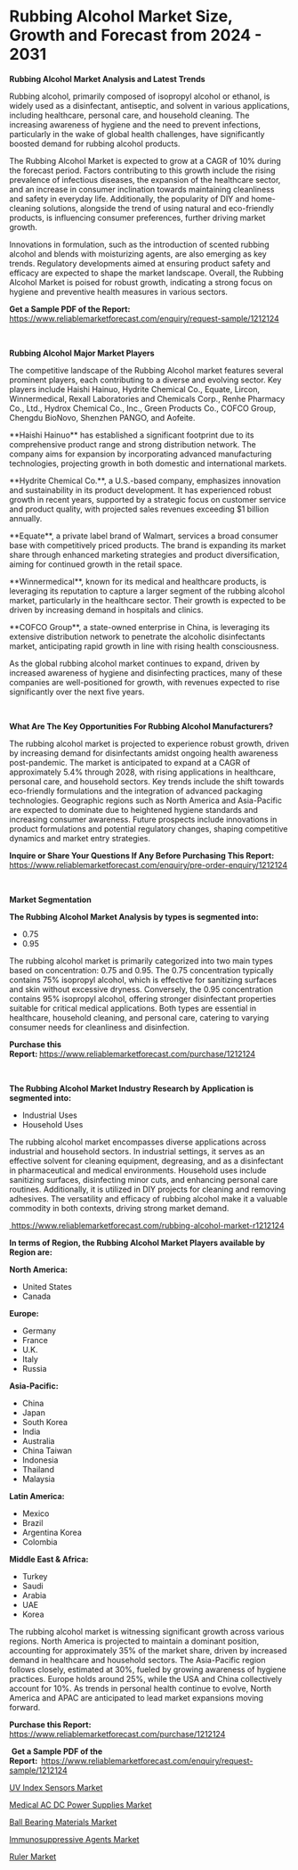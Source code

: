 <p><h1>Rubbing Alcohol Market Size, Growth and Forecast from 2024 - 2031</h1></p><p><strong>Rubbing Alcohol Market Analysis and Latest Trends</strong></p>
<p><p>Rubbing alcohol, primarily composed of isopropyl alcohol or ethanol, is widely used as a disinfectant, antiseptic, and solvent in various applications, including healthcare, personal care, and household cleaning. The increasing awareness of hygiene and the need to prevent infections, particularly in the wake of global health challenges, have significantly boosted demand for rubbing alcohol products.</p><p>The Rubbing Alcohol Market is expected to grow at a CAGR of 10% during the forecast period. Factors contributing to this growth include the rising prevalence of infectious diseases, the expansion of the healthcare sector, and an increase in consumer inclination towards maintaining cleanliness and safety in everyday life. Additionally, the popularity of DIY and home-cleaning solutions, alongside the trend of using natural and eco-friendly products, is influencing consumer preferences, further driving market growth.</p><p>Innovations in formulation, such as the introduction of scented rubbing alcohol and blends with moisturizing agents, are also emerging as key trends. Regulatory developments aimed at ensuring product safety and efficacy are expected to shape the market landscape. Overall, the Rubbing Alcohol Market is poised for robust growth, indicating a strong focus on hygiene and preventive health measures in various sectors.</p></p>
<p><strong>Get a Sample PDF of the Report:&nbsp;</strong> <a href="https://www.reliablemarketforecast.com/enquiry/request-sample/1212124?utm_campaign=121&utm_medium=2&utm_source=Github&utm_content=ia&utm_term=06102024&utm_id=rubbing-alcohol">https://www.reliablemarketforecast.com/enquiry/request-sample/1212124</a></p>
<p>&nbsp;</p>
<p><strong>Rubbing Alcohol Major Market Players</strong></p>
<p><p>The competitive landscape of the Rubbing Alcohol market features several prominent players, each contributing to a diverse and evolving sector. Key players include Haishi Hainuo, Hydrite Chemical Co., Equate, Lircon, Winnermedical, Rexall Laboratories and Chemicals Corp., Renhe Pharmacy Co., Ltd., Hydrox Chemical Co., Inc., Green Products Co., COFCO Group, Chengdu BioNovo, Shenzhen PANGO, and Aofeite.</p><p>**Haishi Hainuo** has established a significant footprint due to its comprehensive product range and strong distribution network. The company aims for expansion by incorporating advanced manufacturing technologies, projecting growth in both domestic and international markets.</p><p>**Hydrite Chemical Co.**, a U.S.-based company, emphasizes innovation and sustainability in its product development. It has experienced robust growth in recent years, supported by a strategic focus on customer service and product quality, with projected sales revenues exceeding $1 billion annually.</p><p>**Equate**, a private label brand of Walmart, services a broad consumer base with competitively priced products. The brand is expanding its market share through enhanced marketing strategies and product diversification, aiming for continued growth in the retail space.</p><p>**Winnermedical**, known for its medical and healthcare products, is leveraging its reputation to capture a larger segment of the rubbing alcohol market, particularly in the healthcare sector. Their growth is expected to be driven by increasing demand in hospitals and clinics.</p><p>**COFCO Group**, a state-owned enterprise in China, is leveraging its extensive distribution network to penetrate the alcoholic disinfectants market, anticipating rapid growth in line with rising health consciousness.</p><p>As the global rubbing alcohol market continues to expand, driven by increased awareness of hygiene and disinfecting practices, many of these companies are well-positioned for growth, with revenues expected to rise significantly over the next five years.</p></p>
<p>&nbsp;</p>
<p><strong>What Are The Key Opportunities For Rubbing Alcohol Manufacturers?</strong></p>
<p><p>The rubbing alcohol market is projected to experience robust growth, driven by increasing demand for disinfectants amidst ongoing health awareness post-pandemic. The market is anticipated to expand at a CAGR of approximately 5.4% through 2028, with rising applications in healthcare, personal care, and household sectors. Key trends include the shift towards eco-friendly formulations and the integration of advanced packaging technologies. Geographic regions such as North America and Asia-Pacific are expected to dominate due to heightened hygiene standards and increasing consumer awareness. Future prospects include innovations in product formulations and potential regulatory changes, shaping competitive dynamics and market entry strategies.</p></p>
<p><strong>Inquire or Share Your Questions If Any Before Purchasing This Report:</strong> <a href="https://www.reliablemarketforecast.com/enquiry/pre-order-enquiry/1212124?utm_campaign=121&utm_medium=2&utm_source=Github&utm_content=ia&utm_term=06102024&utm_id=rubbing-alcohol">https://www.reliablemarketforecast.com/enquiry/pre-order-enquiry/1212124</a></p>
<p>&nbsp;</p>
<p><strong>Market Segmentation</strong></p>
<p><strong>The Rubbing Alcohol Market Analysis by types is segmented into:</strong></p>
<p><ul><li>0.75</li><li>0.95</li></ul></p>
<p><p>The rubbing alcohol market is primarily categorized into two main types based on concentration: 0.75 and 0.95. The 0.75 concentration typically contains 75% isopropyl alcohol, which is effective for sanitizing surfaces and skin without excessive dryness. Conversely, the 0.95 concentration contains 95% isopropyl alcohol, offering stronger disinfectant properties suitable for critical medical applications. Both types are essential in healthcare, household cleaning, and personal care, catering to varying consumer needs for cleanliness and disinfection.</p></p>
<p><strong>Purchase this Report:&nbsp;</strong><a href="https://www.reliablemarketforecast.com/purchase/1212124?utm_campaign=121&utm_medium=2&utm_source=Github&utm_content=ia&utm_term=06102024&utm_id=rubbing-alcohol">https://www.reliablemarketforecast.com/purchase/1212124</a></p>
<p>&nbsp;</p>
<p><strong>The Rubbing Alcohol Market Industry Research by Application is segmented into:</strong></p>
<p><ul><li>Industrial Uses</li><li>Household Uses</li></ul></p>
<p><p>The rubbing alcohol market encompasses diverse applications across industrial and household sectors. In industrial settings, it serves as an effective solvent for cleaning equipment, degreasing, and as a disinfectant in pharmaceutical and medical environments. Household uses include sanitizing surfaces, disinfecting minor cuts, and enhancing personal care routines. Additionally, it is utilized in DIY projects for cleaning and removing adhesives. The versatility and efficacy of rubbing alcohol make it a valuable commodity in both contexts, driving strong market demand.</p></p>
<p><a href="https://www.reliablemarketforecast.com/rubbing-alcohol-market-r1212124?utm_campaign=121&utm_medium=2&utm_source=Github&utm_content=ia&utm_term=06102024&utm_id=rubbing-alcohol">&nbsp;https://www.reliablemarketforecast.com/rubbing-alcohol-market-r1212124</a></p>
<p><strong>In terms of Region, the Rubbing Alcohol Market Players available by Region are:</strong></p>
<p>
    <p> <strong> North America: </strong>
        <ul>
            <li>United States</li>
            <li>Canada</li>
        </ul>
        </p> 
    <p> <strong> Europe: </strong>
        <ul>
            <li>Germany</li>
            <li>France</li>
            <li>U.K.</li>
            <li>Italy</li>
            <li>Russia</li>
        </ul>
        </p> 
    <p> <strong> Asia-Pacific: </strong>
        <ul>
            <li>China</li>
            <li>Japan</li>
            <li>South Korea</li>
            <li>India</li>
            <li>Australia</li>
            <li>China Taiwan</li>
            <li>Indonesia</li>
            <li>Thailand</li>
            <li>Malaysia</li>
        </ul>
        </p> 
    <p> <strong> Latin America: </strong>
        <ul>
            <li>Mexico</li>
            <li>Brazil</li>
            <li>Argentina Korea</li>
            <li>Colombia</li>
        </ul>
        </p> 
    <p> <strong> Middle East & Africa: </strong>
        <ul>
            <li>Turkey</li>
            <li>Saudi</li>
            <li>Arabia</li>
            <li>UAE</li>
            <li>Korea</li>
        </ul>
    </p>
    </p>
<p><p>The rubbing alcohol market is witnessing significant growth across various regions. North America is projected to maintain a dominant position, accounting for approximately 35% of the market share, driven by increased demand in healthcare and household sectors. The Asia-Pacific region follows closely, estimated at 30%, fueled by growing awareness of hygiene practices. Europe holds around 25%, while the USA and China collectively account for 10%. As trends in personal health continue to evolve, North America and APAC are anticipated to lead market expansions moving forward.</p></p>
<p><strong>Purchase this Report: </strong><a href="https://www.reliablemarketforecast.com/purchase/1212124?utm_campaign=121&utm_medium=2&utm_source=Github&utm_content=ia&utm_term=06102024&utm_id=rubbing-alcohol">https://www.reliablemarketforecast.com/purchase/1212124</a></p>
<p>&nbsp;<strong>Get a Sample PDF of the Report:&nbsp;&nbsp;</strong><a href="https://www.reliablemarketforecast.com/enquiry/request-sample/1212124?utm_campaign=121&utm_medium=2&utm_source=Github&utm_content=ia&utm_term=06102024&utm_id=rubbing-alcohol">https://www.reliablemarketforecast.com/enquiry/request-sample/1212124</a></p>
<p><strong></strong></p>
<p><p><a href="https://issuu.com/reportprime-2/docs/uv-index-sensors-market-size-2030.p_7fc54e2aa354a4?utm_campaign=121&utm_medium=2&utm_source=Github&utm_content=ia&utm_term=06102024&utm_id=rubbing-alcohol">UV Index Sensors Market</a></p><p><a href="https://issuu.com/reportprime-2/docs/medical-ac-dc-power-supplies-market_140ae8ab6b1841?utm_campaign=121&utm_medium=2&utm_source=Github&utm_content=ia&utm_term=06102024&utm_id=rubbing-alcohol">Medical AC DC Power Supplies Market</a></p><p><a href="https://github.com/allegrayx16ca/Market-Research-Report-List-1/blob/main/ball-bearing-materials-market.md?utm_campaign=121&utm_medium=2&utm_source=Github&utm_content=ia&utm_term=06102024&utm_id=rubbing-alcohol">Ball Bearing Materials Market</a></p><p><a href="https://github.com/AnamariaOsmani252/Market-Research-Report-List-1/blob/main/immunosuppressive-agents-market.md?utm_campaign=121&utm_medium=2&utm_source=Github&utm_content=ia&utm_term=06102024&utm_id=rubbing-alcohol">Immunosuppressive Agents Market</a></p><p><a href="https://www.linkedin.com/pulse/ruler-market-global-share-ranking-overall-sales-demand-5tdre?utm_campaign=121&utm_medium=2&utm_source=Github&utm_content=ia&utm_term=06102024&utm_id=rubbing-alcohol">Ruler Market</a></p></p>